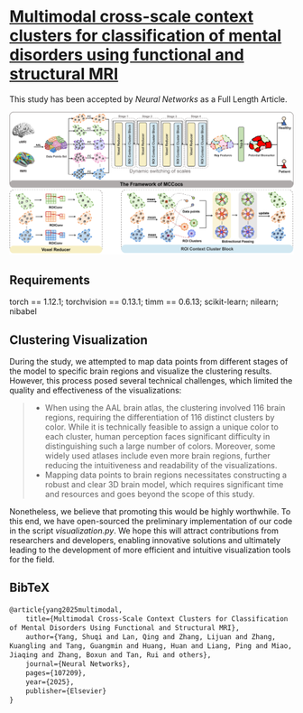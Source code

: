 # [Multimodal cross-scale context clusters for classification of mental disorders using functional and structural MRI](https://www.sciencedirect.com/science/article/pii/S0893608025000887)

This study has been accepted by *Neural Networks* as a Full Length Article.

![The framework of MCCocs.](framework.png)

## Requirements
torch == 1.12.1; torchvision == 0.13.1; timm == 0.6.13; scikit-learn; nilearn; nibabel

## Clustering Visualization
During the study, we attempted to map data points from different stages of the model to specific brain regions and visualize the clustering results. However, this process posed several technical challenges, which limited the quality and effectiveness of the visualizations:

> - When using the AAL brain atlas, the clustering involved 116 brain regions, requiring the differentiation of 116 distinct clusters by color. While it is technically feasible to assign a unique color to each cluster, human perception faces significant difficulty in distinguishing such a large number of colors. Moreover, some widely used atlases include even more brain regions, further reducing the intuitiveness and readability of the visualizations.
> - Mapping data points to brain regions necessitates constructing a robust and clear 3D brain model, which requires significant time and resources and goes beyond the scope of this study.

Nonetheless, we believe that promoting this would be highly worthwhile. To this end, we have open-sourced the preliminary implementation of our code in the script *visualization.py*. We hope this will attract contributions from researchers and developers, enabling innovative solutions and ultimately leading to the development of more efficient and intuitive visualization tools for the field.

## BibTeX

    @article{yang2025multimodal,
        title={Multimodal Cross-Scale Context Clusters for Classification of Mental Disorders Using Functional and Structural MRI},
        author={Yang, Shuqi and Lan, Qing and Zhang, Lijuan and Zhang, Kuangling and Tang, Guangmin and Huang, Huan and Liang, Ping and Miao, Jiaqing and Zhang, Boxun and Tan, Rui and others},
        journal={Neural Networks},
        pages={107209},
        year={2025},
        publisher={Elsevier}
    }
